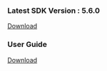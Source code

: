 ### Latest SDK Version : 5.6.0
[Download](https://raw.githubusercontent.com/mocean-sdk/mocean.sample/master/sdk.release/mocean.lite_5.6.0.jar)
### User Guide
[Download](https://raw.githubusercontent.com/mocean-sdk/mocean.sample/master/sdk.release/MOCEAN-SDK-Integration.pdf)

